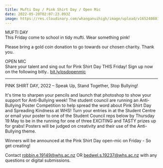 ```yaml
---
title: Mufti Day / Pink Shirt Day / Open Mic
date: 2022-05-20T02:07:23.893Z
image: https://res.cloudinary.com/whanganuihigh/image/upload/v1652408010/Events/Pink_Shirt_Day_2022.jpg
---
```

MUFTI DAY  
This Friday come to school in tidy mufti. Wear something pink!  

Please bring a gold coin donation to go towards our chosen charity. Thank you.

OPEN MIC  
Share your talent and sing out for Pink Shirt Day THIS Friday!
Sign up now on the following bitly..   [bit.ly/psdopenmic](https://docs.google.com/forms/d/1xHtaYOY-yuxkRSryLdsy_tduecHEax0A0UP7jZfsAfg/viewform?edit_requested=true)

- - -

PINK SHIRT DAY, 2022 – Speak Up, Stand Together, Stop Bullying!

It's time to sharpen your pencils and launch that photoshop to show your support for Anti-Bullying week! The student council are running an Anti-Bullying Poster Competition to help spread the word about Pink Shirt Day and Spreading Kindness at WHS! Turn your entries in at the Student Centre or email your poster to one of the Student Council reps below by Thursday 19 May to be in the running for one of three EXCITING and TASTY prizes up for grabs! Posters will be judged on creativity and their use of the Anti-Bullying theme.  

Winners will be announced at the Pink Shirt Day open-mic on Friday - So get creating!

Contact robbin.e.19149@whs.ac.nz OR bedwel.s.19237@whs.ac.nz with any questions or digital submissions.
